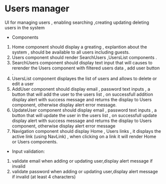 # Users manager

UI for managing users , enabling searching ,creating updating deleting users in the system

- Components

1. Home component should display a greating , explantion about the system , should be available to all users including guests.
2. Users component should render SearchUsers ,UsersList components .
3. SearchUsers component should display text input that will causes to rerender the Users component with filtered users data , add user button .
4. UsersList component displayes the list of users and allows to delete or edit a user
5. AddUser component should display email , password text inputs , a button that will add the user to the users list , on successfull addition display alert with success message and returns the display to Users component, otherwise display alert error message.
6. UpdateUser component should display email , password text inputs , a button that will update the user in the users list , on successfull update display alert with success message and returns the display to Users component, otherwise display alert error message
7. Navigation component should display Home , Users links , it displays the active link (using NavLink) , when clicking on a link it will render Home or Users components.

- Input validation:

1. validate email when adding or updating user,display alert message if invalid
2. validate password when adding or updating user,display alert message if invalid (at least 4 characters)
